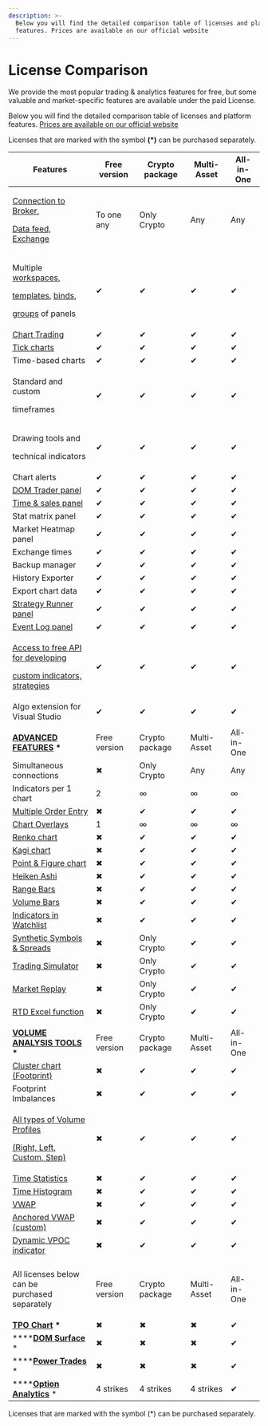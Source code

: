 ```yaml
---
description: >-
  Below you will find the detailed comparison table of licenses and platform
  features. Prices are available on our official website
---
```


# License Comparison

We provide the most popular trading & analytics features for free, but some valuable and market-specific features are available under the paid License.

Below you will find the detailed comparison table of licenses and platform features. [Prices are available on our official website](https://www.quantower.com/pricing)

Licenses that are marked with the symbol **(\*)** can be purchased separately.

| Features                                                                                                                                                                                                                                                                                | Free version | Crypto package | Multi-Asset | All-in-One |
| --------------------------------------------------------------------------------------------------------------------------------------------------------------------------------------------------------------------------------------------------------------------------------------- | ------------ | -------------- | ----------- | ---------- |
| <p><a href="https://www.quantower.com/connections">Connection to Broker,</a></p><p><a href="https://www.quantower.com/connections">Data feed, Exchange</a></p>                                                                                                                          | To one any   | Only Crypto    | Any         | Any        |
| <p>Multiple <a href="../general-settings/workspaces-binds-groups.md">workspaces</a>,</p><p><a href="../general-settings/templates.md">templates</a>, <a href="../general-settings/binds.md">binds</a>, </p><p><a href="../general-settings/group-of-panels.md">groups</a> of panels</p> | ✔            | ✔              | ✔           | ✔          |
| [Chart Trading](../trading-panels/chart-trading.md)                                                                                                                                                                                                                                     | ✔            | ✔              | ✔           | ✔          |
| [Tick charts](../analytics-panels/chart/chart-types/tick-chart.md)                                                                                                                                                                                                                      | ✔            | ✔              | ✔           | ✔          |
| Time-based charts                                                                                                                                                                                                                                                                       | ✔            | ✔              | ✔           | ✔          |
| <p>Standard and custom</p><p>timeframes</p>                                                                                                                                                                                                                                             | ✔            | ✔              | ✔           | ✔          |
| <p>Drawing tools and</p><p>technical indicators</p>                                                                                                                                                                                                                                     | ✔            | ✔              | ✔           | ✔          |
| Chart alerts                                                                                                                                                                                                                                                                            | ✔            | ✔              | ✔           | ✔          |
| [DOM Trader panel](../trading-panels/dom-trader/)                                                                                                                                                                                                                                       | ✔            | ✔              | ✔           | ✔          |
| [Time & sales panel](../analytics-panels/time-and-sales.md)                                                                                                                                                                                                                             | ✔            | ✔              | ✔           | ✔          |
| Stat matrix panel                                                                                                                                                                                                                                                                       | ✔            | ✔              | ✔           | ✔          |
| Market Heatmap panel                                                                                                                                                                                                                                                                    | ✔            | ✔              | ✔           | ✔          |
| Exchange times                                                                                                                                                                                                                                                                          | ✔            | ✔              | ✔           | ✔          |
| Backup manager                                                                                                                                                                                                                                                                          | ✔            | ✔              | ✔           | ✔          |
| History Exporter                                                                                                                                                                                                                                                                        | ✔            | ✔              | ✔           | ✔          |
| Export chart data                                                                                                                                                                                                                                                                       | ✔            | ✔              | ✔           | ✔          |
| [Strategy Runner panel](../quantower-algo/strategy-runner.md)                                                                                                                                                                                                                           | ✔            | ✔              | ✔           | ✔          |
| [Event Log panel](../informational-panels/event-log.md)                                                                                                                                                                                                                                 | ✔            | ✔              | ✔           | ✔          |
| <p><a href="../quantower-algo/">Access to free API for developing </a></p><p><a href="../quantower-algo/">custom indicators, strategies</a></p>                                                                                                                                         | ✔            | ✔              | ✔           | ✔          |
| Algo extension for Visual Studio                                                                                                                                                                                                                                                        | ✔            | ✔              | ✔           | ✔          |
|                                                                                                                                                                                                                                                                                         |              |                |             |            |
| ****[**ADVANCED FEATURES**](https://www.quantower.com/advancedfeatures)** \***                                                                                                                                                                                                          | Free version | Crypto package | Multi-Asset | All-in-One |
| Simultaneous connections                                                                                                                                                                                                                                                                | ✖            | Only Crypto    | Any         | Any        |
| Indicators per 1 chart                                                                                                                                                                                                                                                                  | 2            | ∞              | ∞           | ∞          |
| [Multiple Order Entry](../trading-panels/multiple-order-entry.md)                                                                                                                                                                                                                       | ✖            | ✔              | ✔           | ✔          |
| [Chart Overlays](../analytics-panels/chart/chart-overlays.md)                                                                                                                                                                                                                           | 1            | ∞              | ∞           | ∞          |
| [Renko chart](../analytics-panels/chart/chart-types/renko.md)                                                                                                                                                                                                                           | ✖            | ✔              | ✔           | ✔          |
| [Kagi chart](../analytics-panels/chart/chart-types/kagi.md)                                                                                                                                                                                                                             | ✖            | ✔              | ✔           | ✔          |
| [Point & Figure chart](../analytics-panels/chart/chart-types/points-and-figures.md)                                                                                                                                                                                                     | ✖            | ✔              | ✔           | ✔          |
| [Heiken Ashi](../analytics-panels/chart/chart-types/heiken-ashi.md)                                                                                                                                                                                                                     | ✖            | ✔              | ✔           | ✔          |
| [Range Bars](../analytics-panels/chart/chart-types/range-bars.md)                                                                                                                                                                                                                       | ✖            | ✔              | ✔           | ✔          |
| [Volume Bars](../analytics-panels/chart/chart-types/volume-bars.md)                                                                                                                                                                                                                     | ✖            | ✔              | ✔           | ✔          |
| [Indicators in Watchlist](../analytics-panels/watchlist.md#indicators)                                                                                                                                                                                                                  | ✖            | ✔              | ✔           | ✔          |
| [Synthetic Symbols & Spreads](../portfolio-panels/synthetic-symbols.md)                                                                                                                                                                                                                 | ✖            | Only Crypto    | ✔           | ✔          |
| [Trading Simulator](../trading-panels/trading-simulator.md)                                                                                                                                                                                                                             | ✖            | Only Crypto    | ✔           | ✔          |
| [Market Replay](../trading-panels/history-player.md)                                                                                                                                                                                                                                    | ✖            | Only Crypto    | ✔           | ✔          |
| [RTD Excel function](../miscellaneous-panels/excel-rtd-trading/)                                                                                                                                                                                                                        | ✖            | Only Crypto    | ✔           | ✔          |
|                                                                                                                                                                                                                                                                                         |              |                |             |            |
| ****[**VOLUME ANALYSIS TOOLS**](https://www.quantower.com/volumeanalysistools)** \***                                                                                                                                                                                                   | Free version | Crypto package | Multi-Asset | All-in-One |
| [Cluster chart (Footprint)](../analytics-panels/chart/volume-analysis-tools/cluster-chart.md)                                                                                                                                                                                           | ✖            | ✔              | ✔           | ✔          |
| Footprint Imbalances                                                                                                                                                                                                                                                                    | ✖            | ✔              | ✔           | ✔          |
| <p><a href="../analytics-panels/chart/volume-analysis-tools/volume-profiles.md">All types of Volume Profiles </a></p><p><a href="../analytics-panels/chart/volume-analysis-tools/volume-profiles.md">(Right, Left, Custom, Step)</a></p>                                                | ✖            | ✔              | ✔           | ✔          |
| [Time Statistics](../analytics-panels/chart/volume-analysis-tools/time-statistics.md)                                                                                                                                                                                                   | ✖            | ✔              | ✔           | ✔          |
| [Time Histogram](../analytics-panels/chart/volume-analysis-tools/time-histogram.md)                                                                                                                                                                                                     | ✖            | ✔              | ✔           | ✔          |
| [VWAP](../analytics-panels/chart/vwap.md)                                                                                                                                                                                                                                               | ✖            | ✔              | ✔           | ✔          |
| [Anchored VWAP (custom)](../analytics-panels/chart/anchored-vwap.md)                                                                                                                                                                                                                    | ✖            | ✔              | ✔           | ✔          |
| [Dynamic VPOC indicator](https://www.quantower.com/blog/binance-futures-in-quantower-dynamic-poc-and-recent-bid-ask-in-the-dom#dynamic-vpoc-indicator)                                                                                                                                  | ✖            | ✔              | ✔           | ✔          |
|                                                                                                                                                                                                                                                                                         |              |                |             |            |
| <p>All licenses below can be <br>purchased separately</p>                                                                                                                                                                                                                               | Free version | Crypto package | Multi-Asset | All-in-One |
| ****[**TPO Chart**](../analytics-panels/tpo-chart.md)** \***                                                                                                                                                                                                                            | ✖            | ✖              | ✖           | ✔          |
| ****[**DOM Surface**](https://www.quantower.com/dom-surface) \*                                                                                                                                                                                                                         | ✖            | ✖              | ✖           | ✔          |
| ****[**Power Trades**](../analytics-panels/chart/power-trades.md) \*                                                                                                                                                                                                                    | ✖            | ✖              | ✖           | ✔          |
| ****[**Option Analytics**](../analytics-panels/option-analytics.md) \*                                                                                                                                                                                                                  | 4 strikes    | 4 strikes      | 4 strikes   | ✔          |

Licenses that are marked with the symbol (\*) can be purchased separately.
